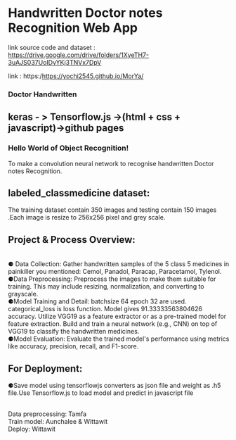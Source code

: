 
# Handwritten Doctor notes Recognition Web App
 link source code and dataset : https://drive.google.com/drive/folders/1XyeTH7-3uAJS037UoIDvYKj3TNVx7DpV
 
 link : https:/https://yochi2545.github.io/MorYa/
<br>
<h3>Doctor Handwritten</h3>
<h2> keras - > Tensorflow.js ->(html + css + javascript)->github pages</h1>
  <h3>Hello World of Object Recognition!</h3>
</h2> To make a convolution neural network to recognise handwritten Doctor notes Recognition.
 <br>
 <h2>labeled_classmedicine dataset:</h2>The training dataset contain 350 images and testing contain 150 images .Each image is  resize to 256x256 pixel and grey scale.
<h2>Project & Process Overview:</h2>
<br>⚈ Data Collection:
Gather handwritten samples of the 5 class 5 medicines in painkiller you mentioned: Cemol, Panadol, Paracap, Paracetamol, Tylenol. 
<br>⚈Data Preprocessing:
Preprocess the images to make them suitable for training. This may include resizing, normalization, and converting to grayscale.
<br>⚈Model Training and Detail:
batchsize 64 epoch 32 are used. categorical_loss is loss function.
Model gives  91.33333563804626 accuracy.
Utilize VGG19 as a feature extractor or as a pre-trained model for feature extraction.
Build and train a neural network (e.g., CNN) on top of VGG19 to classify the handwritten medicines.
<br>⚈Model Evaluation:
Evaluate the trained model's performance using metrics like accuracy, precision, recall, and F1-score.
<h2>For Deployment:</h2>⚈Save model using tensorflowjs converters as json file and weight as .h5 file.Use Tensorflow.js to load model and predict in javascript file

<br>Data preprocessing: Tamfa
<br>Train model: Aunchalee & Wittawit
<br>Deploy: Wittawit
